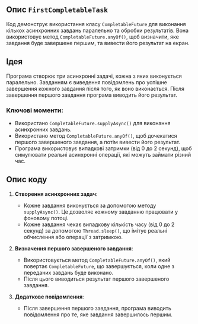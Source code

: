 
## Опис `FirstCompletableTask`

Код демонструє використання класу `CompletableFuture` для виконання кількох асинхронних завдань паралельно та обробки результатів. Вона використовує метод `CompletableFuture.anyOf()`, щоб визначити, яке завдання буде завершене першим, та вивести його результат на екран.

## Ідея

Програма створює три асинхронні задачі, кожна з яких виконується паралельно. Завданням є виведення повідомлень про успішне завершення кожного завдання після того, як воно виконається. Після завершення першого завдання програма виводить його результат.

### Ключові моменти:
- Використано `CompletableFuture.supplyAsync()` для виконання асинхронних завдань.
- Використано метод `CompletableFuture.anyOf()`, щоб дочекатися першого завершеного завдання, а потім вивести його результат.
- Програма використовує випадкові затримки (від 0 до 2 секунд), щоб симулювати реальні асинхронні операції, які можуть займати різний час.

## Опис коду

1. **Створення асинхронних задач**:
    - Кожне завдання виконується за допомогою методу `supplyAsync()`. Це дозволяє кожному завданню працювати у фоновому потоці.
    - Кожне завдання чекає випадкову кількість часу (від 0 до 2 секунд) за допомогою `Thread.sleep()`, що імітує реальні обчислення або операції з затримкою.

2. **Визначення першого завершеного завдання**:
    - Використовується метод `CompletableFuture.anyOf()`, який повертає `CompletableFuture`, що завершується, коли одне з переданих завдань буде виконано.
    - Після цього виводиться результат першого завершеного завдання.

3. **Додаткове повідомлення**:
    - Після завершення першого завдання, програма виводить повідомлення про те, яке завдання завершилось першим.

